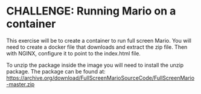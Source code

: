 # CHALLENGE: Running Mario on a container

This exercise will be to create a container to run full screen Mario. You will need to create a docker file that downloads and extract the zip file. Then with NGINX, configure it to point to the index.html file.

To unzip the package inside the image you will need to install the unzip package. The package can be found at: https://archive.org/download/FullScreenMarioSourceCode/FullScreenMario-master.zip  
